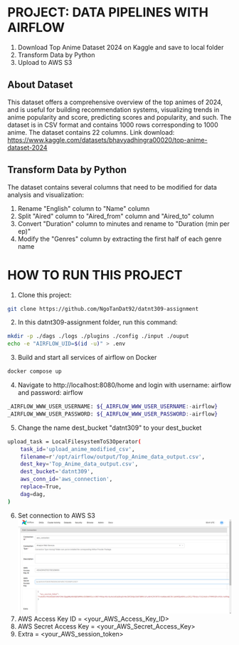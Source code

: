 # PROJECT: DATA PIPELINES WITH AIRFLOW
1. Download Top Anime Dataset 2024 on Kaggle and save to local folder
2. Transform Data by Python
3. Upload to AWS S3
## About Dataset
This dataset offers a comprehensive overview of the top animes of 2024, and is useful for building recommendation systems, visualizing trends in anime popularity and score, predicting scores and popularity, and such. The dataset is in CSV format and contains 1000 rows corresponding to 1000 anime. The dataset contains 22 columns. Link download: https://www.kaggle.com/datasets/bhavyadhingra00020/top-anime-dataset-2024
## Transform Data by Python
The dataset contains several columns that need to be modified for data analysis and visualization:
  1. Rename "English" column to "Name" column
  2. Split "Aired" column to "Aired_from" column and "Aired_to" column
  3. Convert "Duration" column to minutes and rename to "Duration (min per ep)"
  4. Modify the "Genres" column by extracting the first half of each genre name
# HOW TO RUN THIS PROJECT
1. Clone this project:
```bash
git clone https://github.com/NgoTanDat92/datnt309-assignment
```
2. In this datnt309-assignment folder, run this command:
```bash
mkdir -p ./dags ./logs ./plugins ./config ./input ./ouput
echo -e "AIRFLOW_UID=$(id -u)" > .env
```
3. Build and start all services of airflow on Docker
```bash
docker compose up
```
4. Navigate to http://localhost:8080/home and login with username: airflow and password: airflow
```bash
_AIRFLOW_WWW_USER_USERNAME: ${_AIRFLOW_WWW_USER_USERNAME:-airflow}
_AIRFLOW_WWW_USER_PASSWORD: ${_AIRFLOW_WWW_USER_PASSWORD:-airflow}
```
5. Change the name dest_bucket "datnt309" to your dest_bucket
```bash
upload_task = LocalFilesystemToS3Operator(
    task_id='upload_anime_modified_csv',
    filename=r'/opt/airflow/output/Top_Anime_data_output.csv',
    dest_key='Top_Anime_data_output.csv',
    dest_bucket='datnt309',
    aws_conn_id='aws_connection',
    replace=True,
    dag=dag,
)
```
6. Set connection to AWS S3
![image alt text](<Connection.PNG>)
1. AWS Access Key ID = <your_AWS_Access_Key_ID>
2. AWS Secret Access Key = <your_AWS_Secret_Access_Key>
3. Extra = <your_AWS_session_token> 






